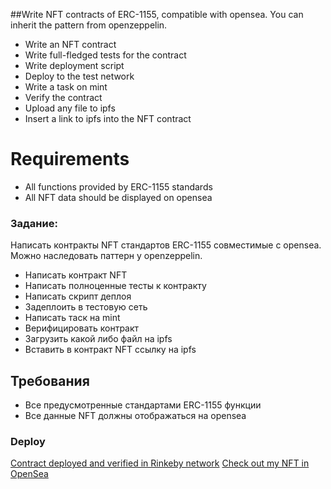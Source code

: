 ##Write NFT contracts of ERC-1155, compatible with opensea. You can inherit the pattern from openzeppelin.

- Write an NFT contract
- Write full-fledged tests for the contract
- Write deployment script
- Deploy to the test network
- Write a task on mint
- Verify the contract
- Upload any file to ipfs
- Insert a link to ipfs into the NFT contract

# Requirements

- All functions provided by ERC-1155 standards
- All NFT data should be displayed on opensea


### Задание:
Написать контракты NFT стандартов ERC-1155 совместимые с opensea. Можно наследовать паттерн у openzeppelin. 
- Написать контракт NFT
- Написать полноценные тесты к контракту
- Написать скрипт деплоя
- Задеплоить в тестовую сеть
- Написать таск на mint
- Верифицировать контракт
- Загрузить какой либо файл на ipfs
- Вставить в контракт NFT ссылку на ipfs

## Требования
- Все предусмотренные стандартами ERC-1155 функции
- Все данные NFT должны отображаться на opensea



### Deploy

[Contract deployed and verified in Rinkeby network](https://rinkeby.etherscan.io/address/0x0089528e358d1667ef3766f64b0db6b43c55f077)
[Check out my NFT in OpenSea](https://testnets.opensea.io/collection/back-to-uusr)
